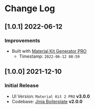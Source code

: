 # Change Log

## [1.0.1] 2022-06-12
### Improvements

- Built with [Material Kit Generator PRO](https://appseed.us/generator/material-kit2-pro/)
  - Timestamp: `2022-06-12 08:59`

## [1.0.0] 2021-12-10
### Initial Release

- UI Version: `Material Kit 2 PRO` **v3.0.0**
- Codebase: [Jinja Boilerplate](https://github.com/app-generator/boilerplate-code-jinja/releases) **v2.0.0**
